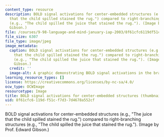 ```yaml
---
content_type: resource
description: BOLD signal activations for center-embedded structures (e.g., "The juice
  that the child spilled stained the rug.") compared to right-branching structures
  (e.g., "The child spilled the juice that stained the rug."). (Image by Prof. Edward
  Gibson.)
file: /courses/9-98-language-and-mind-january-iap-2003/8f61cfc6119df51cf7d37d4678a552cf_9-98iap03-th.jpg
file_size: 6307
file_type: image/jpeg
image_metadata:
  caption: BOLD signal activations for center-embedded structures (e.g., "The juice
    that the child spilled stained the rug.") compared to right-branching structures
    (e.g., "The child spilled the juice that stained the rug."). (Image by Prof. Edward
    Gibson.)
  credit: ''
  image-alt: A graphic demonstrating BOLD signal activations in the brain.
learning_resource_types: []
license: https://creativecommons.org/licenses/by-nc-sa/4.0/
ocw_type: OCWImage
resourcetype: Image
title: BOLD signal activations for center-embedded structures (thumbnail)
uid: 8f61cfc6-119d-f51c-f7d3-7d4678a552cf
---
```

BOLD signal activations for center-embedded structures (e.g., "The juice that the child spilled stained the rug.") compared to right-branching structures (e.g., "The child spilled the juice that stained the rug."). (Image by Prof. Edward Gibson.)
